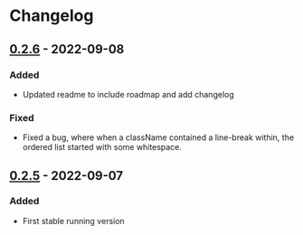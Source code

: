 # Changelog

## [0.2.6](https://github.com/aacn/eslint-plugin-tailwind-classname-order/releases/tag/v0.2.6) - 2022-09-08
### Added
- Updated readme to include roadmap and add changelog

### Fixed
- Fixed a bug, where when a className contained a line-break within, the ordered list started with some whitespace.

## [0.2.5](https://github.com/aacn/eslint-plugin-tailwind-classname-order/releases/tag/v0.2.5) - 2022-09-07
### Added
- First stable running version
